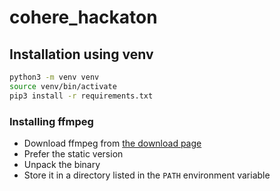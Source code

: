 # cohere_hackaton

## Installation using venv

```bash
python3 -m venv venv
source venv/bin/activate
pip3 install -r requirements.txt
```

### Installing ffmpeg

- Download ffmpeg from [the download page](https://ffmpeg.org/download.html)
- Prefer the static version
- Unpack the binary
- Store it in a directory listed in the `PATH` environment variable

